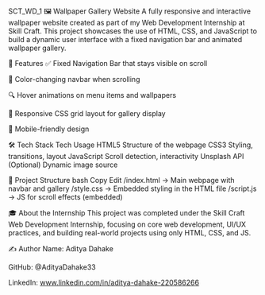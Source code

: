 SCT_WD_1
🖼️ Wallpaper Gallery Website A fully responsive and interactive wallpaper website created as part of my Web Development Internship at Skill Craft. This project showcases the use of HTML, CSS, and JavaScript to build a dynamic user interface with a fixed navigation bar and animated wallpaper gallery.

🚀 Features ✅ Fixed Navigation Bar that stays visible on scroll

🎨 Color-changing navbar when scrolling

🔍 Hover animations on menu items and wallpapers

🧱 Responsive CSS grid layout for gallery display

📱 Mobile-friendly design

🛠️ Tech Stack Tech Usage HTML5 Structure of the webpage CSS3 Styling, transitions, layout JavaScript Scroll detection, interactivity Unsplash API (Optional) Dynamic image source

📁 Project Structure bash Copy Edit /index.html → Main webpage with navbar and gallery /style.css → Embedded styling in the HTML file /script.js → JS for scroll effects (embedded)

🎓 About the Internship This project was completed under the Skill Craft Web Development Internship, focusing on core web development, UI/UX practices, and building real-world projects using only HTML, CSS, and JS.

✍️ Author Name: Aditya Dahake

GitHub: @AdityaDahake33

LinkedIn: www.linkedin.com/in/aditya-dahake-220586266 
